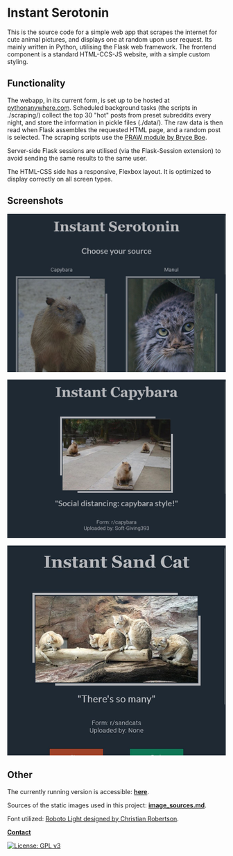 # Instant Serotonin

This is the source code for a simple web app that scrapes the internet for cute
animal pictures, and displays one at random upon user request.
Its mainly written in Python, utilising the Flask web framework.
The frontend component is a standard HTML-CCS-JS website, with a simple custom styling.

## Functionality

The webapp, in its current form, is set up to be hosted at [pythonanywhere.com](https://www.pythonanywhere.com/).
Scheduled background tasks (the scripts in ./scraping/) collect the top 30 "hot" posts from preset subreddits every night,
and store the information in pickle files (./data/). The raw data is then read when Flask assembles the requested HTML page,
and a random post is selected. The scraping scripts use the [PRAW module by Bryce Boe](https://github.com/praw-dev/praw).

Server-side Flask sessions are utilised (via the Flask-Session extension) to avoid sending the same results to the same user.

The HTML-CSS side has a responsive, Flexbox layout. It is optimized to display correctly on all
screen types.

## Screenshots

![screenshot_1](assets/screenshots/main.jpg "main.html")

![screenshot_1](assets/screenshots/capybara.jpg "capybara.html")

![screenshot_1](assets/screenshots/sand_cat.jpg "sand_cat.html")

## Other

The currently running version is accessible: **[here](https://serotonin-operavaria.eu.pythonanywhere.com/)**.

Sources of the static images used in this project: **[image_sources.md](image_sources.md)**.

Font utilized: [Roboto Light designed by Christian Robertson](https://fonts.google.com/specimen/Roboto).

**[Contact](mailto:lcs_it@proton.me)**

[![License: GPL v3](https://img.shields.io/badge/License-GPLv3-blue.svg)](https://www.gnu.org/licenses/gpl-3.0)
